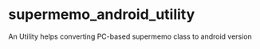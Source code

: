 supermemo_android_utility
=========================

An Utility helps converting PC-based supermemo class to android version